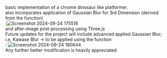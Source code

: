 basic implementation of a chrome dinosaur like platformer.
<br/>also incorporates application of Gaussian Blur for 3rd Dimension (derived from the function) <br/>:![Screenshot 2024-09-24 175518](https://github.com/user-attachments/assets/dcbf7fe7-c703-421f-a7f5-93872a29ac1d)
<br/>and after-image post-processing using Three.js
<br/>Future updates for the project will include advanced applied Gaussian Blur; i.e, Kawase Blur -> to be applied using the function <br/>: ![Screenshot 2024-09-24 180644](https://github.com/user-attachments/assets/76ec9484-823d-4eee-bfe5-b09ae90e98f9)
<br/>Any further better modification is heavily appreciated
